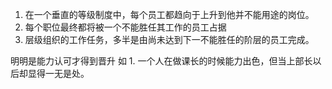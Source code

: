 1. 在一个垂直的等级制度中，每个员工都趋向于上升到他并不能用途的岗位。
2. 每个职位最终都将被一个不能胜任其工作的员工占据
3. 层级组织的工作任务，多半是由尚未达到下一不能胜任的阶层的员工完成。

明明是能力认可才得到晋升
如
	1. 一个人在做课长的时候能力出色，但当上部长以后却显得一无是处。